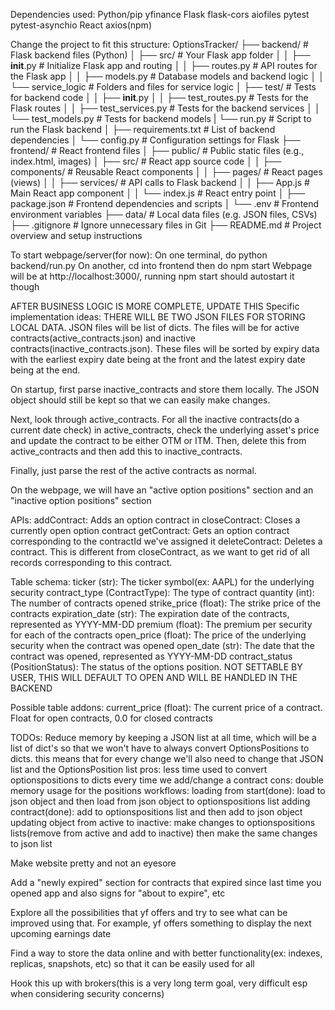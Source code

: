 Dependencies used:
Python/pip
yfinance
Flask
flask-cors
aiofiles
pytest
pytest-asynchio
React
axios(npm)

Change the project to fit this structure:
OptionsTracker/
├── backend/                  # Flask backend files (Python)
│   ├── src/                  # Your Flask app folder
│   │   ├── __init__.py       # Initialize Flask app and routing
│   │   ├── routes.py         # API routes for the Flask app
│   │   ├── models.py         # Database models and backend logic
│   │   └── service_logic     # Folders and files for service logic
│   ├── test/                 # Tests for backend code
│   │   ├── __init__.py
│   │   ├── test_routes.py    # Tests for the Flask routes
│   │   ├── test_services.py  # Tests for the backend services
│   │   └── test_models.py    # Tests for backend models
|   └── run.py                # Script to run the Flask backend
│   ├── requirements.txt      # List of backend dependencies
│   └── config.py             # Configuration settings for Flask
├── frontend/                 # React frontend files
│   ├── public/               # Public static files (e.g., index.html, images)
│   ├── src/                  # React app source code
│   │   ├── components/       # Reusable React components
│   │   ├── pages/            # React pages (views)
│   │   ├── services/         # API calls to Flask backend
│   │   ├── App.js            # Main React app component
│   │   └── index.js          # React entry point
│   ├── package.json          # Frontend dependencies and scripts
│   └── .env                  # Frontend environment variables
├── data/                     # Local data files (e.g. JSON files, CSVs)
├── .gitignore                # Ignore unnecessary files in Git
├── README.md                 # Project overview and setup instructions


To start webpage/server(for now):
On one terminal, do python backend/run.py
On another, cd into frontend then do npm start
Webpage will be at http://localhost:3000/, running npm start should autostart it though


AFTER BUSINESS LOGIC IS MORE COMPLETE, UPDATE THIS
Specific implementation ideas:
THERE WILL BE TWO JSON FILES FOR STORING LOCAL DATA. JSON files will be list of dicts. The files will be for active contracts(active_contracts.json) and inactive contracts(inactive_contracts.json).
These files will be sorted by expiry data with the earliest expiry date being at the front and the latest expiry date being at the end.

On startup, first parse inactive_contracts and store them locally. The JSON object should still be kept so that we can easily make changes.

Next, look through active_contracts. For all the inactive contracts(do a current date check) in active_contracts, check the underlying asset's price and update the contract to be either OTM or ITM.
Then, delete this from active_contracts and then add this to inactive_contracts.

Finally, just parse the rest of the active contracts as normal.

On the webpage, we will have an "active option positions" section and an "inactive option positions" section

APIs:
addContract: Adds an option contract in
closeContract: Closes a currently open option contract
getContract: Gets an option contract corresponding to the contractId we've assigned it
deleteContract: Deletes a contract. This is different from closeContract, as we want to get rid of all records corresponding to this contract.

Table schema:
ticker (str): The ticker symbol(ex: AAPL) for the underlying security
contract_type (ContractType): The type of contract
quantity (int): The number of contracts opened
strike_price (float): The strike price of the contracts
expiration_date (str): The expiration date of the contracts, represented as YYYY-MM-DD
premium (float): The premium per security for each of the contracts
open_price (float): The price of the underlying security when the contract was opened
open_date (str): The date that the contract was opened, represented as YYYY-MM-DD
contract_status (PositionStatus): The status of the options position. NOT SETTABLE BY USER, THIS WILL DEFAULT TO OPEN AND WILL BE HANDLED IN THE BACKEND

Possible table addons:
current_price (float): The current price of a contract. Float for open contracts, 0.0 for closed contracts



TODOs:
Reduce memory by keeping a JSON list at all time, which will be a list of dict's so that we won't have to always convert OptionsPositions to dicts.
this means that for every change we'll also need to change that JSON list and the OptionsPosition list
pros: less time used to convert optionspositions to dicts every time we add/change a contract
cons: double memory usage for the positions
workflows:
loading from start(done): load to json object and then load from json object to optionspositions list
adding contract(done): add to optionspositions list and then add to json object
updating object from active to inactive: make changes to optionspositions lists(remove from active and add to inactive) then make the same changes to json list

Make website pretty and not an eyesore

Add a "newly expired" section for contracts that expired since last time you opened app and also signs for "about to expire", etc

Explore all the possibilities that yf offers and try to see what can be improved using that. For example, yf offers something to display the next upcoming earnings date

Find a way to store the data online and with better functionality(ex: indexes, replicas, snapshots, etc) so that it can be easily used for all

Hook this up with brokers(this is a very long term goal, very difficult esp when considering security concerns)
